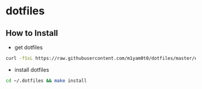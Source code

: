# dotfiles

## How to Install

- get dotfiles

```sh
curl -fSsL https://raw.githubusercontent.com/m1yam0t0/dotfiles/master/etc/00_init.sh | sh -
```

- install dotfiles

```sh
cd ~/.dotfiles && make install
```

